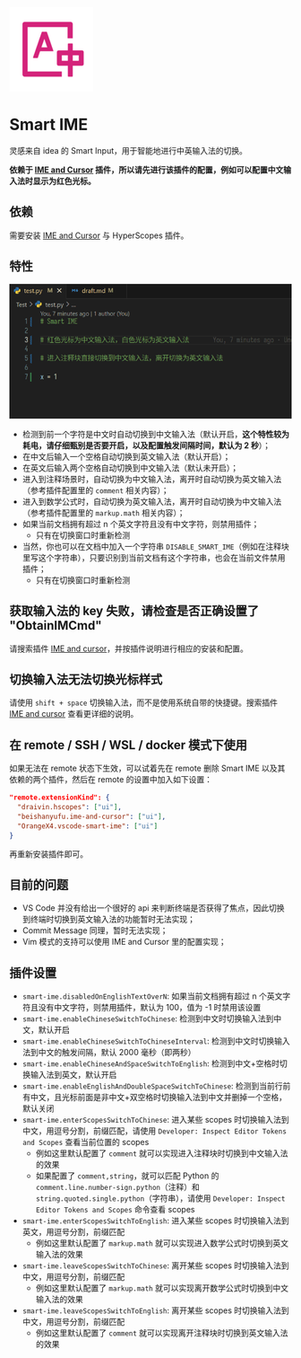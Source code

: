 ![](./icon.png)

# Smart IME

灵感来自 idea 的 Smart Input，用于智能地进行中英输入法的切换。

**依赖于 [IME and Cursor](https://marketplace.visualstudio.com/items?itemName=beishanyufu.ime-and-cursor) 插件，所以请先进行该插件的配置，例如可以配置中文输入法时显示为红色光标。**

## 依赖

需要安装 [IME and Cursor](https://marketplace.visualstudio.com/items?itemName=beishanyufu.ime-and-cursor) 与 HyperScopes 插件。

## 特性

![](./smart-ime.gif)

- 检测到前一个字符是中文时自动切换到中文输入法（默认开启，**这个特性较为耗电，请仔细甄别是否要开启，以及配置触发间隔时间，默认为 2 秒**）；
- 在中文后输入一个空格自动切换到英文输入法（默认开启）；
- 在英文后输入两个空格自动切换到中文输入法（默认未开启）；
- 进入到注释场景时，自动切换为中文输入法，离开时自动切换为英文输入法（参考插件配置里的 `comment` 相关内容）；
- 进入到数学公式时，自动切换为英文输入法，离开时自动切换为中文输入法（参考插件配置里的 `markup.math` 相关内容）；
- 如果当前文档拥有超过 n 个英文字符且没有中文字符，则禁用插件；
  - 只有在切换窗口时重新检测
- 当然，你也可以在文档中加入一个字符串 `DISABLE_SMART_IME`（例如在注释块里写这个字符串），只要识别到当前文档有这个字符串，也会在当前文件禁用插件；
  - 只有在切换窗口时重新检测


## 获取输入法的 key 失败，请检查是否正确设置了 "ObtainIMCmd"

请搜索插件 [IME and cursor](https://marketplace.visualstudio.com/items?itemName=beishanyufu.ime-and-cursor)，并按插件说明进行相应的安装和配置。


## 切换输入法无法切换光标样式

请使用 `shift + space` 切换输入法，而不是使用系统自带的快捷键。搜索插件 [IME and cursor](https://marketplace.visualstudio.com/items?itemName=beishanyufu.ime-and-cursor) 查看更详细的说明。


## 在 remote / SSH / WSL / docker 模式下使用

如果无法在 remote 状态下生效，可以试着先在 remote 删除 Smart IME 以及其依赖的两个插件，然后在 remote 的设置中加入如下设置：

```json
"remote.extensionKind": {
  "draivin.hscopes": ["ui"],
  "beishanyufu.ime-and-cursor": ["ui"],
  "OrangeX4.vscode-smart-ime": ["ui"]
}
```

再重新安装插件即可。


## 目前的问题

- VS Code 并没有给出一个很好的 api 来判断终端是否获得了焦点，因此切换到终端时切换到英文输入法的功能暂时无法实现；
- Commit Message 同理，暂时无法实现；
- Vim 模式的支持可以使用 IME and Cursor 里的配置实现；

## 插件设置

- `smart-ime.disabledOnEnglishTextOverN`: 如果当前文档拥有超过 n 个英文字符且没有中文字符，则禁用插件，默认为 100，值为 -1 时禁用该设置
- `smart-ime.enableChineseSwitchToChinese`: 检测到中文时切换输入法到中文，默认开启
- `smart-ime.enableChineseSwitchToChineseInterval`: 检测到中文时切换输入法到中文的触发间隔，默认 2000 毫秒（即两秒）
- `smart-ime.enableChineseAndSpaceSwitchToEnglish`: 检测到中文+空格时切换输入法到英文，默认开启
- `smart-ime.enableEnglishAndDoubleSpaceSwitchToChinese`: 检测到当前行前有中文，且光标前面是非中文+双空格时切换输入法到中文并删掉一个空格，默认关闭
- `smart-ime.enterScopesSwitchToChinese`: 进入某些 scopes 时切换输入法到中文，用逗号分割，前缀匹配，请使用 `Developer: Inspect Editor Tokens and Scopes` 查看当前位置的 scopes
  - 例如这里默认配置了 `comment` 就可以实现进入注释块时切换到中文输入法的效果
  - 如果配置了 `comment,string`，就可以匹配 Python 的 `comment.line.number-sign.python`（注释）和 `string.quoted.single.python`（字符串），请使用 `Developer: Inspect Editor Tokens and Scopes` 命令查看 scopes
- `smart-ime.enterScopesSwitchToEnglish`: 进入某些 scopes 时切换输入法到英文，用逗号分割，前缀匹配
  - 例如这里默认配置了 `markup.math` 就可以实现进入数学公式时切换到英文输入法的效果
- `smart-ime.leaveScopesSwitchToChinese`: 离开某些 scopes 时切换输入法到中文，用逗号分割，前缀匹配
  - 例如这里默认配置了 `markup.math` 就可以实现离开数学公式时切换到中文输入法的效果
- `smart-ime.leaveScopesSwitchToEnglish`: 离开某些 scopes 时切换输入法到中文，用逗号分割，前缀匹配
  - 例如这里默认配置了 `comment` 就可以实现离开注释块时切换到英文输入法的效果
